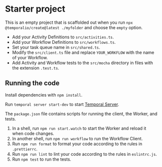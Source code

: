 # Starter project

This is an empty project that is scaffolded out when you run `npx @temporalio/create@latest ./myfolder` and choose the `empty` option.

* Add your Activity Definitions to `src/activities.ts`.
* Add your Workflow Definitions to `src/workflows.ts`.
* Set your task queue name in `src/shared.ts`.
* Modify the `src/client.ts` file and replace `YOUR_WORKFLOW` with the name of your Workflow.
* Add Activity and Workflow tests to the `src/mocha` directory in files with the extension `.test.ts`.

## Running the code

Install dependencies with `npm install`.

Run `temporal server start-dev` to start [Temporal Server](https://github.com/temporalio/cli/#installation).

The `package.json` file contains scripts for running the client, the Worker, and tests.

1. In a shell, run `npm run start.watch` to start the Worker and reload it when code changes.
1. In another shell, run `npm run workflow` to run the Workflow Client.
1. Run `npm run format` to format your code according to the rules in `.prettierrc`.
1. Run `npm run lint` to lint your code according to the rules in `eslintrc.js`.
1. Run `npm test` to run the tests.
